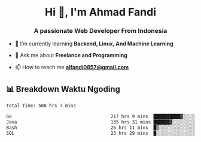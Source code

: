 <h1 align="center">Hi 👋, I'm Ahmad Fandi</h1>
<h3 align="center">A passionate Web Developer From Indonesia</h3>

- 🌱 I’m currently learning **Backend, Linux, And Machine Learning**

- 💬 Ask me about **Freelance and Programming**

- 📫 How to reach me **<alfandi0857@gmail.com>**


## 📊 Breakdown Waktu Ngoding

<!--START_SECTION:waka-->

```txt
Total Time: 508 hrs 7 mins

Go                                     217 hrs 9 mins  ██████████▓░░░░░░░░░░░░░░   42.34 %
Java                                   135 hrs 31 mins ██████▓░░░░░░░░░░░░░░░░░░   26.42 %
Bash                                   26 hrs 11 mins  █▒░░░░░░░░░░░░░░░░░░░░░░░   05.11 %
SQL                                    23 hrs 29 mins  █░░░░░░░░░░░░░░░░░░░░░░░░   04.58 %
```

<!--END_SECTION:waka-->
